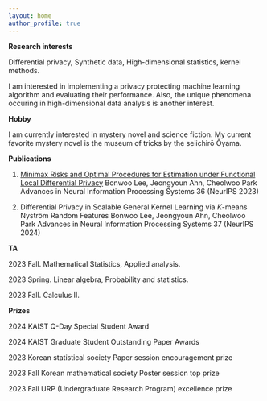 ```yaml
---
layout: home
author_profile: true
---
```

__Research interests__

Differential privacy, Synthetic data, High-dimensional statistics, kernel methods.

I am interested in implementing a privacy protecting machine learning algorithm and evaluating their performance. Also, the unique phenomena occuring in high-dimensional data analysis is another interest.

__Hobby__

I am currently interested in mystery novel and science fiction. My current favorite mystery novel is the museum of tricks by the seiichirō Ōyama.

__Publications__

1. [Minimax Risks and Optimal Procedures for Estimation under Functional Local Differential Privacy](https://proceedings.neurips.cc/paper_files/paper/2023/hash/b4dde7f1bc45bf9c0fda8db8f272b758-Abstract-Conference.html)
Bonwoo Lee, Jeongyoun Ahn, Cheolwoo Park
Advances in Neural Information Processing Systems 36 (NeurIPS 2023)

2. Differential Privacy in Scalable General Kernel Learning via $K$-means Nystr&#246;m Random Features
Bonwoo Lee, Jeongyoun Ahn, Cheolwoo Park
Advances in Neural Information Processing Systems 37 (NeurIPS 2024)

__TA__

2023 Fall. Mathematical Statistics, Applied analysis.

2023 Spring. Linear algebra, Probability and statistics.

2023 Fall. Calculus II.

__Prizes__

2024 KAIST Q-Day Special Student Award

2024 KAIST Graduate Student Outstanding Paper Awards

2023 Korean statistical society Paper session encouragement prize

2023 Fall Korean mathematical society Poster session top prize

2023 Fall URP (Undergraduate Research Program) excellence prize
